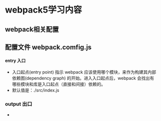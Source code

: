 # webpack5学习内容

## webpack相关配置

## 配置文件 webpack.comfig.js

#### entry 入口
- 入口起点(entry point) 指示 webpack 应该使用哪个模块，来作为构建其内部 依赖图(dependency graph) 的开始。进入入口起点后，webpack 会找出有哪些模块和库是入口起点（直接和间接）依赖的。
- 默认值是：./src/index.js

### output 出口
- 